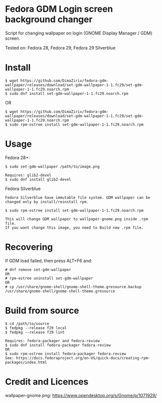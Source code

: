 # Fedora GDM Login screen background changer
Script for changing wallpaper on login (GNOME Display Manager / GDM) screen.

Tested on:
Fedora 28, Fedora 29, Fedora 29 Silverblue

# Install
```shell
$ wget https://github.com/DimaZirix/fedora-gdm-wallpaper/releases/download/set-gdm-wallpaper-1-1.fc29/set-gdm-wallpaper-1-1.fc29.noarch.rpm
$ sudo dnf install set-gdm-wallpaper-1-1.fc29.noarch.rpm
```

OR
```shell
$ wget https://github.com/DimaZirix/fedora-gdm-wallpaper/releases/download/set-gdm-wallpaper-1-1.fc29/set-gdm-wallpaper-1-1.fc29.noarch.rpm
$ sudo rpm-ostree install set-gdm-wallpaper-1-1.fc29.noarch.rpm
```

# Usage
Fedora 28+:
```shell
$ sudo set-gdm-wallpaper /path/to/image.png

Requires: glib2-devel
$ sudo dnf install glib2-devel
```
Fedora Silverblue
```shell
Fedora Silverblue have immutable file system. GDM wallpaper can be changed only by install/reinstall rpm.

$ sudo rpm-ostree install set-gdm-wallpaper-1-1.fc29.noarch.rpm

This will change GDM wallpaper to wallpaper-gnome.png inside .rpm file.
If you want change this image, you need to Build new .rpm file.
```

# Recovering

If GDM load failed, then press ALT+F6 and:

```shell
# dnf remove set-gdm-wallpaper
OR 
# rpm-ostree uninstall set-gdm-wallpaper
OR
# cp /usr/share/gnome-shell/gnome-shell-theme.gresource.backup /usr/share/gnome-shell/gnome-shell-theme.gresource
```

# Build from source
```shell
$ cd /path/to/source
$ fedpkg --release f29 local
$ fedpkg --release f29 lint

Requires: fedora-packager and fedora-review
$ sudo dnf install fedora-packager fedora-review
OR
$ sudo rpm-ostree install fedora-packager fedora-review
See: https://docs.fedoraproject.org/en-US/quick-docs/creating-rpm-packages/index.html
```

# Credit and Licences
wallpaper-gnome.png: https://www.opendesktop.org/s/Gnome/p/1071929/
